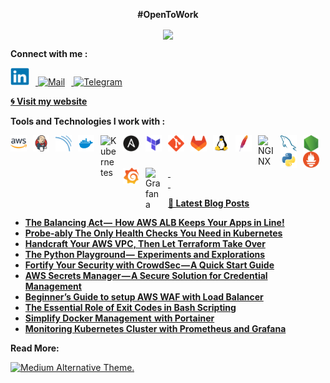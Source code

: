 <p align = "center"> 
<strong>#OpenToWork</strong>
</p>

<p align = "center"> 
 <image align="center" src="https://readme-typing-svg.herokuapp.com?center=true&vCenter=true&width=400&height=50&lines=Hello+there!👋;My+name+is+Sagar.;I+am+a+DevOps+Engineer." />

</p>

<!-- <p align = "center">  <image align="center" src="https://raw.githubusercontent.com/sagarkrp/sagarkrp/main/images/panda.svg"> </p>

<h3 align="center"> Hi 👋, I am Sagar </h3>

**I am a DevOps Engineer.** 
<!-- <h3 align="center">A passionate DevOps Engineer </h3> -->

<!-- 👨 -->

<!-- :email: Email me <a href="mailto: job.stroller152@aleeas.com">here</a> -->

**Connect with me :**

<p align = "left">
  <!-- <a href = ".github.io/"><img src ="/></a> -->
  <a href = "https://www.linkedin.com/in/sagarkpanda"><img alt="LinkedIn" width="30px" height="28px" src="https://raw.githubusercontent.com/devicons/devicon/master/icons/linkedin/linkedin-original.svg" style="padding-right:10px;"/>
<a href="mailto:sagar.chip239@aleeas.com"><img alt="Mail"width="30px" height="28px" src="images/message.png" style="padding-right:10px;"/>
<a href="https://t.me/artisticw1zard"><img alt="Telegram" width="30px" height="28px" src="images/tg.svg" style="padding-right:10px;"/>


<!-- https://img.shields.io/badge/medium-%23E4405G.svg?&style=for-the-badge&logo=medium&logoColor=black&white -->
<b>
  
🌀 Visit my [website](https://sagarpanda.com/)

</b>
  
<p align="left"> <strong> Tools and Technologies I work with : </strong> </p>

<p>

 <!-- 
AWS:
https://raw.githubusercontent.com/devicons/devicon/develop/icons/amazonwebservices/amazonwebservices-original-wordmark.svg 
https://raw.githubusercontent.com/sagarkrp/sagarkrp/main/images/aws_small.svg 

Aapche :
 https://img.icons8.com/external-tal-revivo-color-tal-revivo/96/null/external-apache-a-free-and-open-source-cross-platform-web-server-software-logo-color-tal-revivo.png
https://raw.githubusercontent.com/devicons/devicon/develop/icons/apache/apache-original.svg

GitLab:
https://raw.githubusercontent.com/devicons/devicon/develop/icons/gitlab/gitlab-original.svg
-->
<img align="left" alt="AWS" width="26px" src="https://raw.githubusercontent.com/devicons/devicon/develop/icons/amazonwebservices/amazonwebservices-original-wordmark.svg" style="padding-right:10px;" />

<a href = "https://sagarkrp.medium.com/how-to-install-and-setup-jenkins-on-linux-with-pipeline-job-3e2973229a8f "> <img align="left" alt="Jenkins" width="26px" src="https://raw.githubusercontent.com/devicons/devicon/master/icons/jenkins/jenkins-original.svg" style="padding-right:10px;" /> </a>

<a href = "https://medium.com/@sagarkrp/how-to-install-and-configure-sonarqube-with-jenkins-2fe6c732620"> <img align="left" alt="SonarQube" width="26px" src="https://raw.githubusercontent.com/devicons/devicon/develop/icons/sonarqube/sonarqube-original.svg" style="padding-right:10px;" /> </a>
  
<a href ="https://sagarkrp.medium.com/docker-chapter-2-build-and-push-your-first-docker-image-7d7f9d71f1ca">
<img align="left" alt="Docker" width="26px" src="https://raw.githubusercontent.com/PKief/vscode-material-icon-theme/main/icons/docker.svg" style="padding-right:10px;" /> </a>

<a href ="https://sagarkrp.medium.com/list/kubernetes-a0f8fab4ee0d">
<img align="left" alt="Kubernetes" width="26px" src="images/k8s.png" style="padding-right:10px;" /> </a>
  
<!-- <img align="left" alt="Ansible" width="26px" src="https://raw.githubusercontent.com/devicons/devicon/master/icons/ansible/ansible-original.svg" style="padding-right:10px;" /> -->

<a href = "https://sagarkrp.medium.com/automation-with-ansible-101-27f709f4f8a">
<img align="left" alt="Ansible" width="26px" src="https://raw.githubusercontent.com/devicons/devicon/develop/icons/ansible/ansible-original.svg" style="padding-right:10px;"/> </a>

<a href = "https://sagarkrp.medium.com/list/terraform-20b3355e3dbb" >
<img align="left" alt="Terraform" width="26px" src="https://raw.githubusercontent.com/devicons/devicon/master/icons/terraform/terraform-original.svg" style="padding-right:10px;" /> </a>
 
<img align="left" alt="Git" width="26px" src="https://raw.githubusercontent.com/devicons/devicon/master/icons/git/git-original.svg" style="padding-right:10px;" />
 
<!-- <img align="left" alt="GitHub" width="26px" src="https://raw.githubusercontent.com/devicons/devicon/master/icons/github/github-original.svg" style="padding-right:10px;" /> -->
    
<img align="left" alt="Gitlab" width="26px" src="https://raw.githubusercontent.com/devicons/devicon/develop/icons/gitlab/gitlab-original.svg" style="padding-right:10px;" />

<a href = "https://medium.com/@sagarkpanda/list/7f6f807edcf2" >
<img align="left" alt="Linux" width="26px" src="https://raw.githubusercontent.com/devicons/devicon/master/icons/linux/linux-original.svg" style="padding-right:10px;" />
    
<!-- <img align="left" alt="Apache HTTPD" width="26px" src="https://raw.githubusercontent.com/devicons/devicon/master/icons/apache/apache-original.svg" style="padding-right:10px;" /> -->
    
<a href = "https://sagarkrp.medium.com/configuring-apache-http-server-in-linux-and-with-ssl-d59ff62c8a35">
<img align="left" alt="Apache HTTP Server" width="26px" src="https://raw.githubusercontent.com/devicons/devicon/develop/icons/apache/apache-original.svg" style="padding-right:10px;"/> </a>
 
   
<a href = "https://sagarkrp.medium.com/how-to-configure-nginx-to-load-balance-multiple-servers-nginx-docker-compose-c8e1d746f02b">  
<img align="left" alt="NGINX" width="26px" src="https://raw.githubusercontent.com/sagarkrp/sagarkrp/main/images/nginx-icon.svg" style="padding-right:10px;" /> </a>
 
<a href = "https://sagarkrp.medium.com/installing-apache-mysql-php-on-ubuntu-lamp-stack-990b0527d3ad" >
<img align="left" alt="MySQL" width="26px" src="https://raw.githubusercontent.com/devicons/devicon/master/icons/mysql/mysql-original.svg" style="padding-right:10px;" /> </a>
 
<a href = "https://github.com/sagarkrp/NGINX_LB_DockerCompose">   
<img align="left" alt="Node.js" width="26px" src="https://raw.githubusercontent.com/devicons/devicon/master/icons/nodejs/nodejs-original.svg" style="padding-right:10px;" /> </a>
       
<img align="left" alt="Python" width="26px" src="https://raw.githubusercontent.com/devicons/devicon/master/icons/python/python-original.svg" style="padding-right:10px;" />

<a href="https://medium.com/devops-dev/setup-monitoring-prometheus-and-grafana-2431b26cd757"> <img align="left" alt="Prometheus" width="26px" src="https://raw.githubusercontent.com/devicons/devicon/develop/icons/prometheus/prometheus-original.svg" style="padding-right:10px;" />

<img align="left" alt="Grafana" width="26px" src="https://raw.githubusercontent.com/devicons/devicon/develop/icons/grafana/grafana-original.svg" style="padding-right:10px;" />

<img align="left" alt="Grafana" width="26px" src="https://raw.githubusercontent.com/sagarkrp/sagarkrp/main/images/newrelic.svg" style="padding-right:10px;" /> 

</p>

\
&nbsp;
\
&nbsp;

<b>

<!-- <p>
My Blogs on DevOps:
</p> 

<a href = "https://sagarkpanda.medium.com">
<picture>
   <source media="(prefers-color-scheme: dark)" srcset="images/Medium-white1x.png" width="105px" height="25px">
   <source media="(prefers-color-scheme: light)" srcset="images/Medium-dark.svg" width="105px" height="25px"> 
   <img alt="Medium Alternative Theme." src="images/Medium-dark.svg" width="105px" height="25px">
</picture>
</p> </a> 
<!-- <details>
<summary></summary> -->
📕 Latest Blog Posts


<!-- BLOG-POST-LIST:START -->
- [The Balancing Act —  How AWS ALB Keeps Your Apps in Line!](https://awstip.com/the-balancing-act-how-aws-alb-keeps-your-apps-in-line-b0bb4a0b63e0?source=rss-9505e5fe7f15------2)
- [Probe-ably The Only Health Checks You Need in Kubernetes](https://faun.pub/how-kubernetes-health-checks-keep-your-apps-running-159d762a4ea3?source=rss-9505e5fe7f15------2)
- [Handcraft Your AWS VPC, Then Let Terraform Take Over](https://blog.devops.dev/build-your-own-aws-vpc-simple-terraform-deployment-steps-795903ce15dc?source=rss-9505e5fe7f15------2)
- [The Python Playground —  Experiments and Explorations](https://sagarkpanda.medium.com/the-python-playground-experiments-and-explorations-74dbdc8cb036?source=rss-9505e5fe7f15------2)
- [Fortify Your Security with CrowdSec — A Quick Start Guide](https://sagarkpanda.medium.com/fortify-your-security-with-crowdsec-a-quick-start-guide-914a6acaf5c6?source=rss-9505e5fe7f15------2)
- [AWS Secrets Manager — A Secure Solution for Credential Management](https://awstip.com/aws-secrets-manager-a-secure-solution-for-credential-management-0363beabb20b?source=rss-9505e5fe7f15------2)
- [Beginner’s Guide to setup AWS WAF with Load Balancer](https://awstip.com/beginners-guide-to-aws-waf-and-load-balancer-integration-ec28d36728a4?source=rss-9505e5fe7f15------2)
- [The Essential Role of Exit Codes in Bash Scripting](https://blog.devops.dev/the-essential-role-of-exit-codes-in-bash-scripting-ca87b03340b2?source=rss-9505e5fe7f15------2)
- [Simplify Docker Management  with Portainer](https://awstip.com/simplify-docker-management-with-portainer-f6783fa56fed?source=rss-9505e5fe7f15------2)
- [Monitoring Kubernetes Cluster with Prometheus and Grafana](https://blog.devops.dev/monitoring-k8s-cluster-with-prometheus-and-grafana-b24477d3c43f?source=rss-9505e5fe7f15------2)
<!-- BLOG-POST-LIST:END -->

<!-- </details> -->
Read More:
</b>

<a href = "https://sagarkpanda.medium.com">
<picture>
   <source media="(prefers-color-scheme: dark)" srcset="images/Medium-white1x.png" width="105px" height="25px">
   <source media="(prefers-color-scheme: light)" srcset="images/Medium-dark.svg" width="105px" height="25px"> 
   <img alt="Medium Alternative Theme." src="images/Medium-dark.svg" width="105px" height="25px">
</picture>
</p> </a>
<!-- <div align='center'><a href='https://www.websitecounterfree.com'><img src='https://www.websitecounterfree.com/c.php?d=5&id=47915&s=40' border='0' alt='Free Website Counter'></a><br / ><small><a href='https://www.websitecounterfree.com' title="Free Website Counter">Free Website Counter</a></small></div> -->

<!---
sagarkrp/sagarkrp is a ✨ special ✨ repository because its `README.md` (this file) appears on your GitHub profile.
You can click the Preview link to take a look at your changes.
--->
